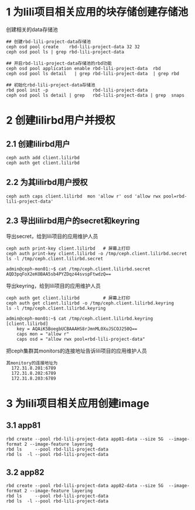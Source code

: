 # 1 为lili项目相关应用的块存储创建存储池
创建相关的data存储池
```
## 创建rbd-lili-project-data存储池
ceph osd pool create    rbd-lili-project-data 32 32
ceph osd pool ls | grep rbd-lili-project-data 

## 开启rbd-lili-project-data存储池的rbd功能
ceph osd pool application enable rbd-lili-project-data  rbd
ceph osd pool ls detail   | grep rbd-lili-project-data  | grep rbd

## 初始化rbd-lili-project-data存储池
rbd pool init -p                 rbd-lili-project-data
ceph osd pool ls detail | grep   rbd-lili-project-data | grep  snaps
```

# 2 创建lilirbd用户并授权
## 2.1 创建lilirbd用户
```
ceph auth add client.lilirbd
ceph auth get client.lilirbd
```

## 2.2 为其lilirbd用户授权
```
ceph auth caps client.lilirbd  mon 'allow r' osd 'allow rwx pool=rbd-lili-project-data'
```

## 2.3 导出lilirbd用户的secret和keyring
导出secret，给到lili项目的应用维护人员
```
ceph auth print-key client.lilirbd   # 屏幕上打印
ceph auth print-key client.lilirbd -o /tmp/ceph.client.lilirbd.secret
ls -l /tmp/ceph.client.lilirbd.secret

admin@ceph-mon01:~$ cat /tmp/ceph.client.lilirbd.secret
AQD3pqFoX2eKOBAA5sb4PYZDqz44svspFtwdzQ==
```

导出keyring，给到lili项目的应用维护人员
```
ceph auth get client.lilirbd         # 屏幕上打印 
ceph auth get client.lilirbd -o /tmp/ceph.client.lilirbd.keyring
ls -l /tmp/ceph.client.lilirbd.keyring

admin@ceph-mon01:~$ cat /tmp/ceph.client.lilirbd.keyring 
[client.lilirbd]
    key = AQAiK5BoegbUCBAAAHS8rJmnML0XuJSCOJ250Q==
    caps mon = "allow r"
    caps osd = "allow rwx pool=rbd-lili-project-data"
```

把ceph集群其monitors的连接地址告诉lili项目的应用维护人员
```
其monitory的连接地址为
  172.31.8.201:6789
  172.31.8.202:6789
  172.31.8.203:6789
```

# 3 为lili项目相关应用创建image
## 3.1 app81
```
rbd create --pool rbd-lili-project-data app81-data --size 5G  --image-format 2 --image-feature layering
rbd ls     --pool rbd-lili-project-data 
rbd ls  -l --pool rbd-lili-project-data
```

## 3.2 app82
```
rbd create --pool rbd-lili-project-data app82-data --size 5G  --image-format 2 --image-feature layering
rbd ls     --pool rbd-lili-project-data 
rbd ls  -l --pool rbd-lili-project-data
```

